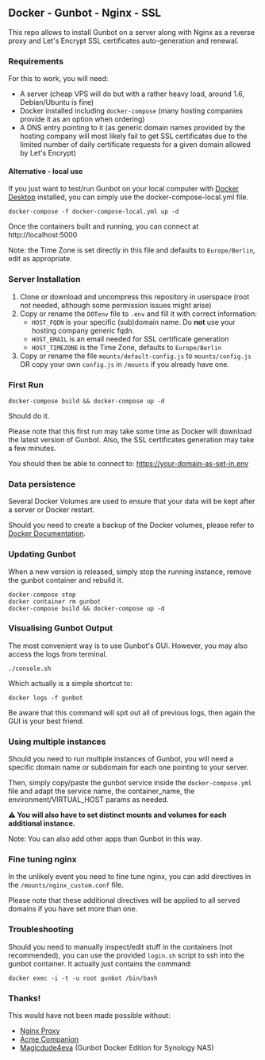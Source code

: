 ## Docker - Gunbot - Nginx - SSL

This repo allows to install Gunbot on a server along with Nginx as a reverse proxy and Let's Encrypt SSL certificates auto-generation and renewal.

### Requirements

For this to work, you will need:
- A server (cheap VPS will do but with a rather heavy load, around 1.6, Debian/Ubuntu is fine)
- Docker installed including `docker-compose` (many hosting companies provide it as an option when ordering)
- A DNS entry pointing to it (as generic domain names provided by the hosting company will most likely fail to get SSL certificates due to the limited number of daily certificate requests for a given domain allowed by Let's Encrypt)

#### Alternative - local use

If you just want to test/run Gunbot on your local computer with [Docker Desktop](https://www.docker.com/products/docker-desktop/) installed, you can simply use the docker-compose-local.yml file.
```
docker-compose -f docker-compose-local.yml up -d
```

Once the containers built and running, you can connect at http://localhost:5000

Note: the Time Zone is set directly in this file and defaults to `Europe/Berlin`, edit as appropriate.

### Server Installation

1. Clone or download and uncompress this repository in userspace (root not needed, although some permission issues might arise)
2. Copy or rename the `DOTenv` file to `.env` and fill it with correct information:
   - `HOST_FQDN` is your specific (sub)domain name. Do **not** use your hosting company generic fqdn.
   - `HOST_EMAIL` is an email needed for SSL certificate generation
   - `HOST_TIMEZONE` is the Time Zone, defaults to `Europe/Berlin`
3. Copy or rename the file `mounts/default-config.js` to `mounts/config.js` OR copy your own `config.js` in `/mounts` if you already have one.

### First Run

```
docker-compose build && docker-compose up -d
```

Should do it.

Please note that this first run may take some time as Docker will download the latest version of Gunbot. Also, the SSL certificates generation may take a few minutes.

You should then be able to connect to:
https://your-domain-as-set-in.env

### Data persistence

Several Docker Volumes are used to ensure that your data will be kept after a server or Docker restart.

Should you need to create a backup of the Docker volumes, please refer to [Docker Documentation](https://docs.docker.com/storage/volumes/#back-up-a-volume).

### Updating Gunbot

When a new version is released, simply stop the running instance, remove the gunbot container and rebuild it.

```
docker-compose stop
docker container rm gunbot
docker-compose build && docker-compose up -d
```
### Visualising Gunbot Output

The most convenient way is to use Gunbot's GUI. However, you may also access the logs from terminal.

```
./console.sh
```

Which actually is a simple shortcut to:

```
docker logs -f gunbot
```

Be aware that this command will spit out all of previous logs, then again the GUI is your best friend.

### Using multiple instances

Should you need to run multiple instances of Gunbot, you will need a specific domain name or subdomain for each one pointing to your server.

Then, simply copy/paste the gunbot service inside the `docker-compose.yml` file and adapt the service name, the container_name, the environment/VIRTUAL_HOST params as needed.

**:warning: You will also have to set distinct mounts and volumes for each additional instance.**

Note: You can also add other apps than Gunbot in this way.

### Fine tuning nginx

In the unlikely event you need to fine tune nginx, you can add directives in the `/mounts/nginx_custom.conf` file.

Please note that these additional directives will be applied to all served domains if you have set more than one.

### Troubleshooting

Should you need to manually inspect/edit stuff in the containers (not recommended), you can use the provided `login.sh` script to ssh into the gunbot container.
It actually just contains the command:

```
docker exec -i -t -u root gunbot /bin/bash
```
### Thanks!

This would have not been made possible without:
- [Nginx Proxy](https://github.com/nginx-proxy/nginx-proxy)
- [Acme Companion](https://github.com/nginx-proxy/acme-companion)
- [Magicdude4eva](https://github.com/magicdude4eva/docker-gunbot) (Gunbot Docker Edition for Synology NAS)
